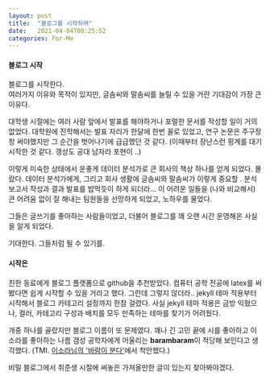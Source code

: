 ```yaml
---
layout: post
title:  "블로그를 시작하며"
date:   2021-04-04T00:25:52
categories: For-Me
---
```


<h4> 블로그 시작 </h4>

블로그를 시작한다.  
여러가지 이유와 목적이 있지만, 글솜씨와 말솜씨를 늘릴 수 있을 거란 기대감이 가장 큰 이유다.  

대학생 시절에는 여러 사람 앞에서 발표를 해야하거나 포멀한 문서를 작성할 일이 거의 없었다.
대학원에 진학해서는 발표 자리가 한달에 한번 꼴로 있었고, 연구 논문은 주구장창 써야했지만 그 순간을 벗어나기에 급급했던 것 같다.
(이때부터 장난스런 핑계를 대기 시작한 것 같다. 갱상도 공대 남자라 포현이 ..)

이렇게 미숙한 상태에서 운좋게 데이터 분석가로 큰 회사의 책상 하나를 얻게 되었다. 몰랐다. 데이터 분석가에게, 그리고 회사 생활에 글솜씨와 말솜씨가 이렇게 중요할 .
분석 보고서 작성과 결과 발표를 밥먹듯이 하게 되더라...
이 어려운 일들을 (나와 비교해서) 큰 어려움 없이 잘 해내는 팀원들을 선망하게 되었고, 노하우를 물었다.

그들은 글쓰기를 좋아하는 사람들이었고, 더불어 블로그를 꽤 오랜 시간 운영해온 사실을 알게 되었다.

기대한다. 그들처럼 될 수 있기를.


<h4> 시작은  </h4>
친한 동료에게 블로그 플랫폼으로 github을 추천받았다.    
컴퓨터 공학 전공에 latex를 써봤다면 쉽게 시작할 수 있을 거라고 했다. 그런데 그렇지 않더라.. jekyll 테마 적용부터 시작해서 블로그 카테고리 설정까지 한참 걸렸다. 사실 jekyll 테마 적용은 금방 익혔으나, 컬러, 카테고리 구성과 배치를 모두 만족하는 테마를 찾기가 어려웠다.

개중 하나를 골랐지만 블로그 이름이 또 문제였다. 꽤나 긴 고민 끝에 시를 좋아하고 이소라를 좋아하는 나름 갬성 공학자에게 어울리는 **barambaram**이 적당해 보인다고 생각했다. (TMI. [이소라님의 '바람이 분다'](https://www.youtube.com/watch?v=WK-DbbpKl4Q)에서 착안했다.)

비밀 블로그에서 취준생 시절에 써놓은 가져올만한 글이 있는지 찾아봐야겠다.
